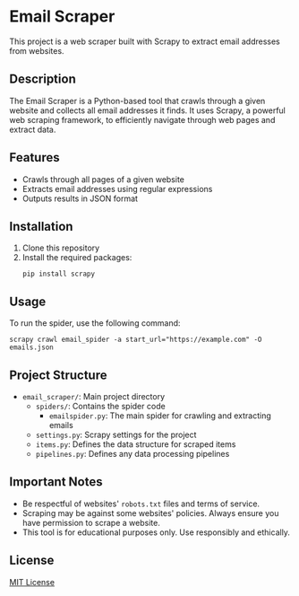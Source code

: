# Email Scraper

This project is a web scraper built with Scrapy to extract email addresses from websites.

## Description

The Email Scraper is a Python-based tool that crawls through a given website and collects all email addresses it finds. It uses Scrapy, a powerful web scraping framework, to efficiently navigate through web pages and extract data.

## Features

- Crawls through all pages of a given website
- Extracts email addresses using regular expressions
- Outputs results in JSON format

## Installation

1. Clone this repository
2. Install the required packages:
   ```
   pip install scrapy
   ```

## Usage

To run the spider, use the following command:

```
scrapy crawl email_spider -a start_url="https://example.com" -O emails.json
```

## Project Structure

- `email_scraper/`: Main project directory
  - `spiders/`: Contains the spider code
    - `emailspider.py`: The main spider for crawling and extracting emails
  - `settings.py`: Scrapy settings for the project
  - `items.py`: Defines the data structure for scraped items
  - `pipelines.py`: Defines any data processing pipelines

## Important Notes

- Be respectful of websites' `robots.txt` files and terms of service.
- Scraping may be against some websites' policies. Always ensure you have permission to scrape a website.
- This tool is for educational purposes only. Use responsibly and ethically.

## License

[MIT License](https://opensource.org/licenses/MIT)
